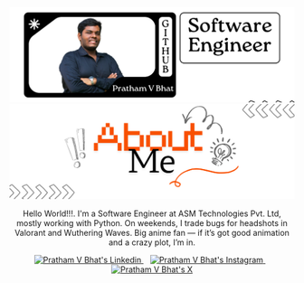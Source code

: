 <div align="center">
    <picture>
        <source media="(prefers-color-scheme: dark)" srcset="./assets/sections/profile_section_light.svg" alt="About Me heading">
        <img src="./assets/sections/profile_section_dark.svg" alt="Pratham V Bhat's Github Header">
    </picture>
   <center>
      <picture>
         <source media="(prefers-color-scheme: dark)" srcset="./assets/headers/about_me_section_light.svg" alt="About Me heading">
         <img src="./assets/headers/about_me_section_dark.svg" alt="About Me heading">
      </picture>
   </center>
   <p>Hello World!!!. I'm a Software Engineer at ASM Technologies Pvt. Ltd, mostly working with Python. On weekends, I trade bugs for headshots in Valorant and Wuthering Waves. Big anime fan — if it’s got good animation and a crazy plot, I’m in.</p>
   <a href="https://www.linkedin.com/in/prathamvbhat/">
   <img src="https://api.iconify.design/skill-icons:linkedin.svg" alt="Pratham V Bhat's Linkedin" height="35" width="35" />
   </a>&nbsp;&nbsp;
   <a href="https://www.instagram.com/prathamvbhat">
   <img src="https://api.iconify.design/skill-icons:instagram.svg" alt="Pratham V Bhat's Instagram" height="35" width="35" />
   </a>&nbsp;&nbsp;
   <a href="https://x.com/ig_prathamvbhat">
      <picture>
         <source media="(prefers-color-scheme: dark)" srcset="https://api.iconify.design/hugeicons:new-twitter.svg?color=%23ffffff" alt="Pratham V Bhat's X" height="35" width="35" />
         <img src="https://api.iconify.design/logos:x.svg" alt="Pratham V Bhat's X" height="35" width="35" />
      </picture>
   </a>
</div>